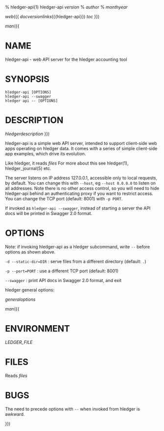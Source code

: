 % hledger-api(1) hledger-api _version_
% _author_
% _monthyear_

_web_({{
_docversionlinks_({{hledger-api}})
_toc_
}})

_man_({{
# NAME

hledger-api - web API server for the hledger accounting tool

# SYNOPSIS

`hledger-api [OPTIONS]`\
`hledger-api --swagger`\
`hledger api -- [OPTIONS]`

# DESCRIPTION

_hledgerdescription_
}})

hledger-api is a simple web API server, intended to support
client-side web apps operating on hledger data. It comes with a series
of simple client-side app examples, which drive its evolution.

Like hledger, it reads _files_
For more about this see hledger(1), hledger_journal(5) etc.

The server listens on IP address 127.0.0.1, accessible only to local requests, by default.
You can change this with `--host`, eg `--host 0.0.0.0` to listen on all addresses.
Note there is no other access control, so you will need to hide
hledger-api behind an authenticating proxy if you want to restrict access.
You can change the TCP port (default: 8001) with `-p PORT`.

If invoked as `hledger-api --swagger`, instead of starting a server
the API docs will be printed in Swagger 2.0 format.

# OPTIONS

Note: if invoking hledger-api as a hledger subcommand, write `--` before options as shown above.

`-d --static-dir=DIR`
: serve files from a different directory (default: `.`)

`-p --port=PORT`
: use a different TCP port (default: 8001)

`--swagger`
: print API docs in Swagger 2.0 format, and exit

hledger general options:

_generaloptions_

_man_({{

# ENVIRONMENT

_LEDGER_FILE_

# FILES

Reads _files_

# BUGS

The need to precede options with `--` when invoked from hledger is awkward.

}})
